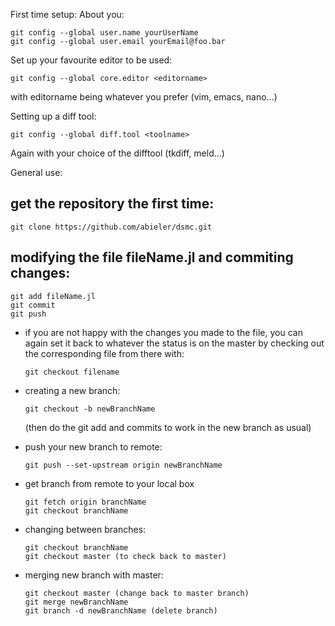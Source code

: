First time setup:
  About you:
  ```
  git config --global user.name yourUserName
  git config --global user.email yourEmail@foo.bar
  ```
  Set up your favourite editor to be used:
  ```
  git config --global core.editor <editorname>
  ```
  with editorname being whatever you prefer (vim, emacs, nano...)

  
  Setting up a diff tool:
  ```
  git config --global diff.tool <toolname>
  ```
  Again with your choice of the difftool (tkdiff, meld...)

General use:

  get the repository the first time:
  ---------------------------------
  ```
  git clone https://github.com/abieler/dsmc.git
  ```


  modifying the file fileName.jl and commiting changes:
  ---
  ```
  git add fileName.jl
  git commit
  git push
  ```
  
  
* if you are not happy with the changes you made to the file, you can again set it back to 
  whatever the status is on the master by checking out the corresponding file from there with:
  ```
  git checkout filename
  ```


* creating a new branch:
  ```
  git checkout -b newBranchName
  ```
  (then do the git add and commits to work in 
  the new branch as usual)


* push your new branch to remote:
  ```
  git push --set-upstream origin newBranchName
  ```

* get branch from remote to your local box
  ```
  git fetch origin branchName
  git checkout branchName
  ```
  

* changing between branches:
  ```
  git checkout branchName
  git checkout master (to check back to master)
  ```


* merging new branch with master:
  ```
  git checkout master (change back to master branch)
  git merge newBranchName
  git branch -d newBranchName (delete branch)
  ```
